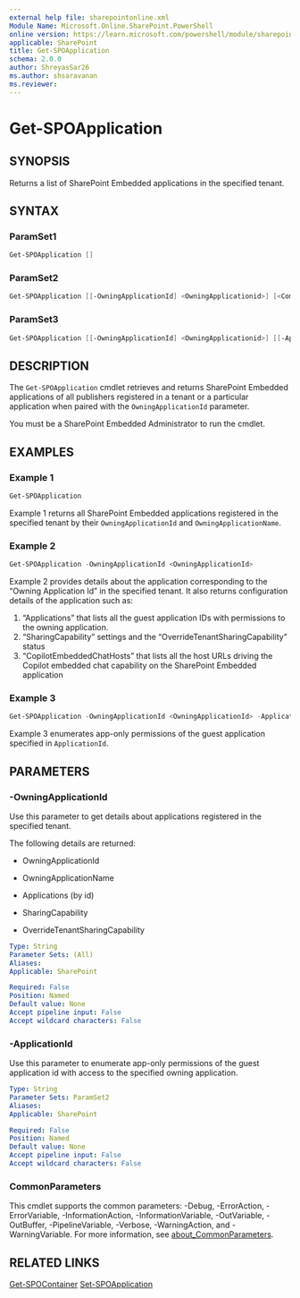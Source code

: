 ```yaml
---
external help file: sharepointonline.xml
Module Name: Microsoft.Online.SharePoint.PowerShell
online version: https://learn.microsoft.com/powershell/module/sharepoint-online/get-spoapplication
applicable: SharePoint
title: Get-SPOApplication
schema: 2.0.0
author: ShreyasSar26
ms.author: shsaravanan
ms.reviewer:
---
```


# Get-SPOApplication

## SYNOPSIS

Returns a list of SharePoint Embedded applications in the specified tenant.

## SYNTAX

### ParamSet1

```powershell
Get-SPOApplication []
```
### ParamSet2

```powershell
Get-SPOApplication [[-OwningApplicationId] <OwningApplicationid>] [<CommonParameters>]
```

### ParamSet3

```powershell
Get-SPOApplication [[-OwningApplicationId] <OwningApplicationid>] [[-ApplicationId] <ApplicationId>]
``` 

## DESCRIPTION

The `Get-SPOApplication` cmdlet retrieves and returns SharePoint Embedded applications of all publishers registered in a tenant or a particular application when paired with the `OwningApplicationId` parameter. 

You must be a SharePoint Embedded Administrator to run the cmdlet. 
## EXAMPLES

### Example 1

```powershell
Get-SPOApplication
```

Example 1 returns all SharePoint Embedded applications registered in the specified tenant by their `OwningApplicationId` and `OwningApplicationName`.

### Example 2

```powershell
Get-SPOApplication -OwningApplicationId <OwningApplicationId>
```

Example 2 provides details about the application corresponding to the “Owning Application Id” in the specified tenant. It also returns configuration details of the application such as:
1)	“Applications” that  lists all the guest application IDs with permissions to the owning application.
2)	“SharingCapability” settings and the “OverrideTenantSharingCapability” status 
3)	“CopilotEmbeddedChatHosts” that lists all the host URLs driving the Copilot embedded chat capability on the SharePoint Embedded application


### Example 3

```powershell
Get-SPOApplication -OwningApplicationId <OwningApplicationId> -ApplicationId <ApplicationId>
```

Example 3 enumerates app-only permissions of the guest application specified in `ApplicationId`.
## PARAMETERS

### -OwningApplicationId

Use this parameter to get details about applications registered in the specified tenant.

The following details are returned:

- OwningApplicationId

- OwningApplicationName

- Applications (by id)

- SharingCapability

- OverrideTenantSharingCapability
  
```yaml
Type: String
Parameter Sets: (All)
Aliases:
Applicable: SharePoint

Required: False
Position: Named
Default value: None
Accept pipeline input: False
Accept wildcard characters: False
```

### -ApplicationId

Use this parameter to enumerate app-only permissions of the guest application id with access to the specified owning application.

```yaml
Type: String
Parameter Sets: ParamSet2
Aliases:
Applicable: SharePoint

Required: False
Position: Named
Default value: None
Accept pipeline input: False
Accept wildcard characters: False
```
 
### CommonParameters

This cmdlet supports the common parameters: -Debug, -ErrorAction, -ErrorVariable, -InformationAction, -InformationVariable, -OutVariable, -OutBuffer, -PipelineVariable, -Verbose, -WarningAction, and -WarningVariable. For more information, see [about_CommonParameters](https://go.microsoft.com/fwlink/?LinkID=113216).


## RELATED LINKS

[Get-SPOContainer](./Get-SPOContainer.md)
[Set-SPOApplication](./Set-SPOApplication.md)

